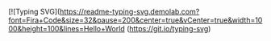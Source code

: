 [![Typing SVG](https://readme-typing-svg.demolab.com?font=Fira+Code&size=32&pause=200&center=true&vCenter=true&width=1000&height=100&lines=Hello+World (https://git.io/typing-svg)

<!---
BulletOnli/BulletOnli is a ✨ special ✨ repository because its `README.md` (this file) appears on your GitHub profile.
You can click the Preview link to take a look at your changes.
--->
